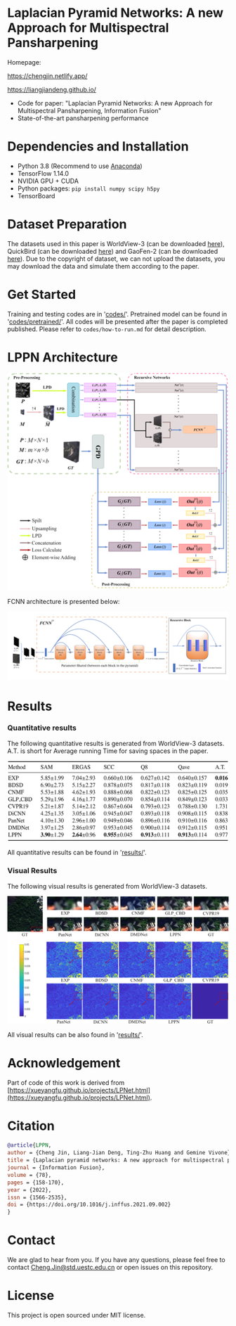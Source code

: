 # Laplacian Pyramid Networks: A new Approach for Multispectral Pansharpening

Homepage: 

https://chengjin.netlify.app/

https://liangjiandeng.github.io/

- Code for paper: "Laplacian Pyramid Networks: A new Approach for Multispectral Pansharpening, Information Fusion"
- State-of-the-art pansharpening performance


# Dependencies and Installation
- Python 3.8 (Recommend to use [Anaconda](https://www.anaconda.com/))
- TensorFlow 1.14.0
- NVIDIA GPU + CUDA
- Python packages: `pip install numpy scipy h5py`
- TensorBoard


# Dataset Preparation
The datasets used in this paper is WorldView-3 (can be downloaded [here](https://www.maxar.com/product-samples/)), QuickBird (can be downloaded [here](https://earth.esa.int/eogateway/catalog/quickbird-full-archive)) and GaoFen-2 (can be downloaded [here](http://www.rscloudmart.com/dataProduct/sample)). Due to the copyright of dataset, we can not upload the datasets, you may download the data and simulate them according to the paper.


# Get Started
Training and testing codes are in '[codes/](./codes)'. Pretrained model can be found in '[codes/pretrained/](./codes/pretrained)'. All codes will be presented after the paper is completed published. Please refer to `codes/how-to-run.md` for detail description.

# LPPN Architecture
![LPPN_architecture](./figures/LPPN_architecture.png)

FCNN architecture is presented below:

![FCNN_architecture](./figures/FCNN.png)

# Results
### Quantitative results
The following quantitative results is generated from WorldView-3 datasets. A.T. is short for Average running Time for saving spaces in the paper.

![Quantitative_WV3](./results/Quantitative_WorldView3.png)

All quantitative results can be found in '[results/](./results)'.

### Visual Results
The following visual results is generated from WorldView-3 datasets.

![Visual_WV3](./results/Visual_WorldView3.png)

All visual results can be also found in '[results/](./results)'.

# Acknowledgement
Part of code of this work is derived from [https://xueyangfu.github.io/projects/LPNet.html](https://xueyangfu.github.io/projects/LPNet.html).

# Citation
```bib
@article{LPPN,
author = {Cheng Jin, Liang-Jian Deng, Ting-Zhu Huang and Gemine Vivone},
title = {Laplacian pyramid networks: A new approach for multispectral pansharpening},
journal = {Information Fusion},
volume = {78},
pages = {158-170},
year = {2022},
issn = {1566-2535},
doi = {https://doi.org/10.1016/j.inffus.2021.09.002}
}
```

# Contact
We are glad to hear from you. If you have any questions, please feel free to contact [Cheng.Jin@std.uestc.edu.cn](mailto:Cheng.Jin@std.uestc.edu.cn) or open issues on this repository.

# License
This project is open sourced under MIT license.
